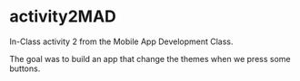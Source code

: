 # activity2MAD

In-Class activity 2 from the Mobile App Development Class.

The goal was to build an app that change the themes when we press some buttons. 

